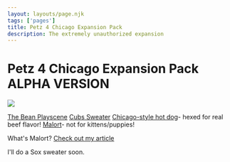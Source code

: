 ```yaml
---
layout: layouts/page.njk
tags: ['pages']
title: Petz 4 Chicago Expansion Pack
description: The extremely unauthorized expansion
---
```

# Petz 4 Chicago Expansion Pack ALPHA VERSION

![](https://cdn.glitch.com/e8c48446-7221-44a1-aabd-d809cd1d1e34%2FCleanShot%202021-07-19%20at%2021.17.39%402x.jpg?v=1626748268947)

[The Bean Playscene](https://cdn.glitch.com/e8c48446-7221-44a1-aabd-d809cd1d1e34%2FThe%20Bean.env?v=1626748333352)
[Cubs Sweater](https://cdn.glitch.com/e8c48446-7221-44a1-aabd-d809cd1d1e34%2Funique%20petz%20cubs%20sweater.clo?v=1626761211492)
[Chicago-style hot dog](https://cdn.glitch.com/e8c48446-7221-44a1-aabd-d809cd1d1e34%2Fhotdog.toy?v=1626748375795)- hexed for real beef flavor!
[Malort](https://cdn.glitch.com/e8c48446-7221-44a1-aabd-d809cd1d1e34%2Fmalort.toy?v=1626748402461)- not for kittens/puppies!

What's Malort? [Check out my article](https://www.npr.org/sections/thesalt/2013/04/15/177362556/how-swedish-malort-became-chicagos-mascot-bitter-drink)

I'll do a Sox sweater soon.
